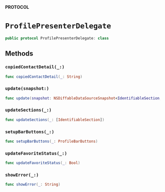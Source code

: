 **PROTOCOL**

# `ProfilePresenterDelegate`

```swift
public protocol ProfilePresenterDelegate: class
```

## Methods
### `copiedContactDetail(_:)`

```swift
func copiedContactDetail(_: String)
```

### `update(snapshot:)`

```swift
func update(snapshot: NSDiffableDataSourceSnapshot<IdentifiableSection, IdentifiableItem>)
```

### `updateSections(_:)`

```swift
func updateSections(_: [IdentifiableSection])
```

### `setupBarButtons(_:)`

```swift
func setupBarButtons(_: ProfileBarButtons)
```

### `updateFavoriteStatus(_:)`

```swift
func updateFavoriteStatus(_: Bool)
```

### `showError(_:)`

```swift
func showError(_: String)
```
